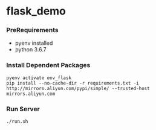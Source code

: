 # flask_demo

### PreRequirements

- pyenv installed
- python 3.6.7

### Install Dependent Packages

```
pyenv activate env_flask
pip install --no-cache-dir -r requirements.txt -i http://mirrors.aliyun.com/pypi/simple/ --trusted-host mirrors.aliyun.com
```

### Run Server

```
./run.sh
```
